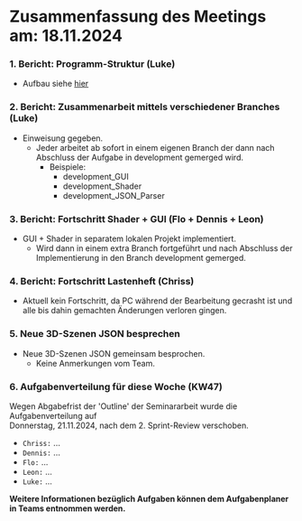 # Zusammenfassung des Meetings am: 18.11.2024

### 1. Bericht: Programm-Struktur (Luke)

- Aufbau siehe [hier](https://github.com/lgndluke/RaytRazor/blob/2c9e8d453ffd592ccd5dbf8dbfc7710655d87e7c/4.%20Software/4.1%20Quellen/RaytRazor)

### 2. Bericht: Zusammenarbeit mittels verschiedener Branches (Luke)

- Einweisung gegeben.
  - Jeder arbeitet ab sofort in einem eigenen Branch der dann nach Abschluss der Aufgabe in development gemerged wird.
    - Beispiele: 
      - development_GUI
      - development_Shader
      - development_JSON_Parser

### 3. Bericht: Fortschritt Shader + GUI (Flo + Dennis + Leon)

- GUI + Shader in separatem lokalen Projekt implementiert.
  - Wird dann in einem extra Branch fortgeführt und nach Abschluss der Implementierung in den Branch development gemerged.

### 4. Bericht: Fortschritt Lastenheft (Chriss)

- Aktuell kein Fortschritt, da PC während der Bearbeitung gecrasht ist und alle bis dahin gemachten Änderungen verloren gingen.

### 5. Neue 3D-Szenen JSON besprechen

- Neue 3D-Szenen JSON gemeinsam besprochen.
  - Keine Anmerkungen vom Team.

### 6. Aufgabenverteilung für diese Woche (KW47)

<p> 
Wegen Abgabefrist der 'Outline' der Seminararbeit wurde die Aufgabenverteilung auf<br>
Donnerstag, 21.11.2024, nach dem 2. Sprint-Review verschoben.
</p>

- ```Chriss:``` ...
- ```Dennis:``` ... 
- ```Flo:``` ...
- ```Leon:``` ...
- ```Luke:``` ...

**Weitere Informationen bezüglich Aufgaben können dem Aufgabenplaner in Teams entnommen werden.**
